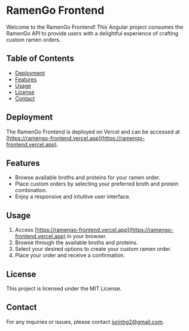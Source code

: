 # RamenGo Frontend

Welcome to the RamenGo Frontend! This Angular project consumes the RamenGo API to provide users with a delightful experience of crafting custom ramen orders.

## Table of Contents

- [Deployment](#deployment)
- [Features](#features)
- [Usage](#usage)
- [License](#license)
- [Contact](#contact)
  
## Deployment

The RamenGo Frontend is deployed on Vercel and can be accessed at [https://ramengo-frontend.vercel.app](https://ramengo-frontend.vercel.app).

## Features

- Browse available broths and proteins for your ramen order.
- Place custom orders by selecting your preferred broth and protein combination.
- Enjoy a responsive and intuitive user interface.

## Usage

1. Access [https://ramengo-frontend.vercel.app](https://ramengo-frontend.vercel.app) in your browser.
2. Browse through the available broths and proteins.
3. Select your desired options to create your custom ramen order.
4. Place your order and receive a confirmation.

## License

This project is licensed under the MIT License.

## Contact

For any inquiries or issues, please contact [iurinhg2@gmail.com](mailto:iurinhg2@gmail.com).

